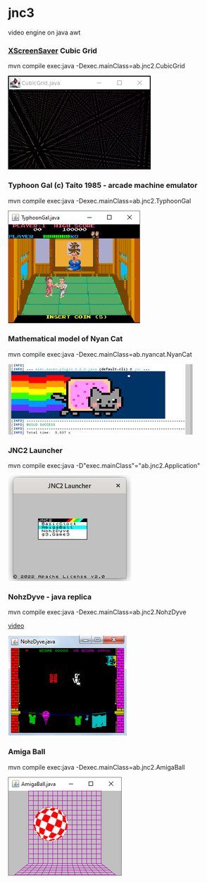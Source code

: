 # jnc3
video engine on java awt

### [XScreenSaver](https://www.jwz.org/xscreensaver/screenshots/) Cubic Grid

mvn compile exec:java -Dexec.mainClass=ab.jnc2.CubicGrid

![Cubic Grid](src/test/resources/demo/cubicgrid.png)

### Typhoon Gal (c) Taito 1985 - arcade machine emulator

mvn compile exec:java -Dexec.mainClass=ab.jnc2.TyphoonGal

![Typhoon Gal](src/test/resources/demo/typhoongal.png)

### Mathematical model of Nyan Cat

mvn compile exec:java -Dexec.mainClass=ab.nyancat.NyanCat

![Nyan Cat](src/test/resources/demo/nyancatansi.png)

### JNC2 Launcher

mvn compile exec:java -D"exec.mainClass"="ab.jnc2.Application"

![JNC2 Launcher](src/test/resources/demo/launcher.png)

### NohzDyve - java replica

mvn compile exec:java -Dexec.mainClass=ab.jnc2.NohzDyve

[video](https://youtu.be/BISPHmAuor8)

![Black Mirror NohzDyve](src/test/resources/demo/nohzdyve.png)

### Amiga Ball

mvn compile exec:java -Dexec.mainClass=ab.jnc2.AmigaBall

![amiga ball](src/test/resources/demo/amigaball.png)


